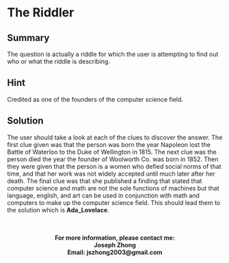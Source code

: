 <h1>The Riddler</h1>
<h2>Summary</h2>
The question is actually a riddle for which the user is attempting to find out who or what the riddle is describing.
<h2>Hint</h2>
Credited as one of the founders of the computer science field.
<h2>Solution</h2>
The user should take a look at each of the clues to discover the answer. The first clue given was that the person was born the year Napoleon lost the Battle of Waterloo to the Duke of Wellington in 1815. The next clue was the person died the year the founder of Woolworth Co. was born in 1852. Then they were given that the person is a women who defied social norms of that time, and that her work was not widely accepted until much later after her death. The final clue was that she published a finding that stated that computer science and math are not the sole functions of machines but that language, english, and art can be used in conjunction with math and computers to make up the computer science field. This should lead them to the solution which is <b>Ada_Lovelace</b>.
<br>
<br>
<br>
<p align = "center"><b>For more information, please contact me:
<br>Joseph Zhong
<br>Email: jszhong2003@gmail.com</b></p></p>
